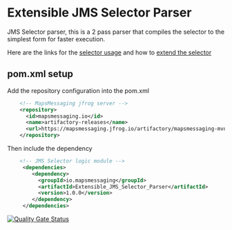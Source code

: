 # Extensible JMS Selector Parser
JMS Selector parser, this is a 2 pass parser that compiles the selector to the simplest form for faster execution.

Here are the links for the [selector usage](https://www.mapsmessaging.io/selector/usage.html) and how to [extend the selector](https://www.mapsmessaging.io/selector/extensions.html)


## pom.xml setup

Add the repository configuration into the pom.xml
``` xml
    <!-- MapsMessaging jfrog server -->
    <repository>
      <id>mapsmessaging.io</id>
      <name>artifactory-releases</name>
      <url>https://mapsmessaging.jfrog.io/artifactory/mapsmessaging-mvn-prod</url>
    </repository>
```    

Then include the dependency
``` xml
    <!-- JMS Selector logic module -->
     <dependencies>    
        <dependency>
          <groupId>io.mapsmessaging</groupId>
          <artifactId>Extensible_JMS_Selector_Parser</artifactId>
          <version>1.0.0</version>
        </dependency>
     </dependencies>    
```    


[![Quality Gate Status](https://sonarcloud.io/api/project_badges/measure?project=Maps-Messaging_jms_selector&metric=alert_status)](https://sonarcloud.io/dashboard?id=Maps-Messaging_jms_selector)
